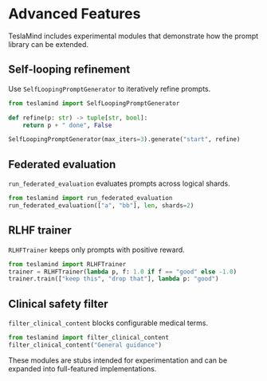 # Advanced Features

TeslaMind includes experimental modules that demonstrate how the prompt
library can be extended.

## Self-looping refinement
Use `SelfLoopingPromptGenerator` to iteratively refine prompts.

```python
from teslamind import SelfLoopingPromptGenerator

def refine(p: str) -> tuple[str, bool]:
    return p + " done", False

SelfLoopingPromptGenerator(max_iters=3).generate("start", refine)
```

## Federated evaluation
`run_federated_evaluation` evaluates prompts across logical shards.

```python
from teslamind import run_federated_evaluation
run_federated_evaluation(["a", "bb"], len, shards=2)
```

## RLHF trainer
`RLHFTrainer` keeps only prompts with positive reward.

```python
from teslamind import RLHFTrainer
trainer = RLHFTrainer(lambda p, f: 1.0 if f == "good" else -1.0)
trainer.train(["keep this", "drop that"], lambda p: "good")
```

## Clinical safety filter
`filter_clinical_content` blocks configurable medical terms.

```python
from teslamind import filter_clinical_content
filter_clinical_content("General guidance")
```

These modules are stubs intended for experimentation and can be expanded
into full-featured implementations.

